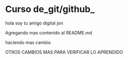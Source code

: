 # Curso de_git/github_

hola soy tu amigo digital jon 

Agregando mas contenido al README.md

haciendo mas cambio 

OTROS CAMBIOS MAS PARA VERIFICAR LO APRENDIDO